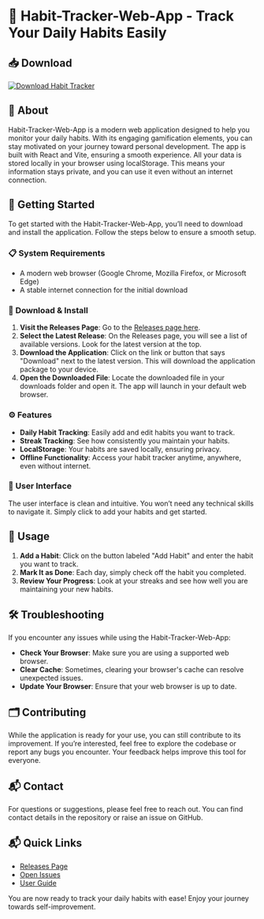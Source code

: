 # 🌟 Habit-Tracker-Web-App - Track Your Daily Habits Easily

## 📥 Download
[![Download Habit Tracker](https://img.shields.io/badge/download-Habit%20Tracker-blue.svg)](https://github.com/DatoCampbell/Habit-Tracker-Web-App/releases)

## 📖 About
Habit-Tracker-Web-App is a modern web application designed to help you monitor your daily habits. With its engaging gamification elements, you can stay motivated on your journey toward personal development. The app is built with React and Vite, ensuring a smooth experience. All your data is stored locally in your browser using localStorage. This means your information stays private, and you can use it even without an internet connection.

## 🚀 Getting Started
To get started with the Habit-Tracker-Web-App, you’ll need to download and install the application. Follow the steps below to ensure a smooth setup.

### 📋 System Requirements
- A modern web browser (Google Chrome, Mozilla Firefox, or Microsoft Edge)
- A stable internet connection for the initial download

### 🔗 Download & Install
1. **Visit the Releases Page**: Go to the [Releases page here](https://github.com/DatoCampbell/Habit-Tracker-Web-App/releases).
2. **Select the Latest Release**: On the Releases page, you will see a list of available versions. Look for the latest version at the top.
3. **Download the Application**: Click on the link or button that says "Download" next to the latest version. This will download the application package to your device.
4. **Open the Downloaded File**: Locate the downloaded file in your downloads folder and open it. The app will launch in your default web browser.

### ⚙️ Features
- **Daily Habit Tracking**: Easily add and edit habits you want to track.
- **Streak Tracking**: See how consistently you maintain your habits.
- **LocalStorage**: Your habits are saved locally, ensuring privacy.
- **Offline Functionality**: Access your habit tracker anytime, anywhere, even without internet.

### 🎨 User Interface
The user interface is clean and intuitive. You won’t need any technical skills to navigate it. Simply click to add your habits and get started.

## 🔑 Usage
1. **Add a Habit**: Click on the button labeled "Add Habit" and enter the habit you want to track.
2. **Mark It as Done**: Each day, simply check off the habit you completed.
3. **Review Your Progress**: Look at your streaks and see how well you are maintaining your new habits.

## 🛠️ Troubleshooting
If you encounter any issues while using the Habit-Tracker-Web-App:
- **Check Your Browser**: Make sure you are using a supported web browser.
- **Clear Cache**: Sometimes, clearing your browser's cache can resolve unexpected issues.
- **Update Your Browser**: Ensure that your web browser is up to date.

## 🗂️ Contributing
While the application is ready for your use, you can still contribute to its improvement. If you’re interested, feel free to explore the codebase or report any bugs you encounter. Your feedback helps improve this tool for everyone.

## 📬 Contact
For questions or suggestions, please feel free to reach out. You can find contact details in the repository or raise an issue on GitHub.

## 📬 Quick Links
- [Releases Page](https://github.com/DatoCampbell/Habit-Tracker-Web-App/releases)
- [Open Issues](https://github.com/DatoCampbell/Habit-Tracker-Web-App/issues)
- [User Guide](https://github.com/DatoCampbell/Habit-Tracker-Web-App/wiki)

You are now ready to track your daily habits with ease! Enjoy your journey towards self-improvement.